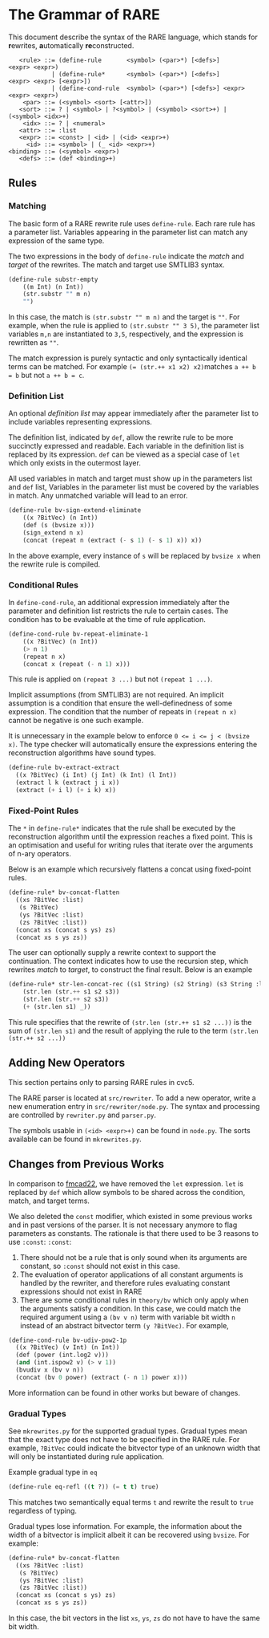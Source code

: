 # The Grammar of RARE

This document describe the syntax of the RARE language, which stands for
**r**ewrites, **a**utomatically **re**constructed.

``` dsl
   <rule> ::= (define-rule       <symbol> (<par>*) [<defs>]        <expr> <expr>)
            | (define-rule*      <symbol> (<par>*) [<defs>]        <expr> <expr> [<expr>])
            | (define-cond-rule  <symbol> (<par>*) [<defs>] <expr> <expr> <expr>)
    <par> ::= (<symbol> <sort> [<attr>])
   <sort> ::= ? | <symbol> | ?<symbol> | (<symbol> <sort>+) | (<symbol> <idx>+)
    <idx> ::= ? | <numeral>
   <attr> ::= :list
   <expr> ::= <const> | <id> | (<id> <expr>+)
     <id> ::= <symbol> | (_ <id> <expr>+)
<binding> ::= (<symbol> <expr>)
   <defs> ::= (def <binding>+)
```

## Rules

### Matching

The basic form of a RARE rewrite rule uses `define-rule`. Each rare rule has a
parameter list. Variables appearing in the parameter list can match any
expression of the same type.

The two expressions in the body of `define-rule` indicate the *match* and
*target* of the rewrites. The match and target use SMTLIB3 syntax.

``` lisp
(define-rule substr-empty
	((m Int) (n Int))
	(str.substr "" m n)
	"")
```

In this case, the match is `(str.substr "" m n)` and the target is `""`. For
example, when the rule is applied to `(str.substr "" 3 5)`, the parameter list
variables `m,n` are instantiated to `3,5`, respectively, and the expression is
rewritten as `""`.

The match expression is purely syntactic and only syntactically identical terms
can be matched.  For example `(= (str.++ x1 x2) x2)`matches `a ++ b = b` but not
`a ++ b = c`.

### Definition List

An optional *definition list* may appear immediately after the parameter list to
include variables representing expressions.

The definition list, indicated by `def`, allow the rewrite rule to be more
succinctly expressed and readable. Each variable in the definition list is
replaced by its expression. `def` can be viewed as a special case of `let` which
only exists in the outermost layer.

All used variables in match and target must show up in the parameters list and
`def` list, Variables in the parameter list must be covered by the variables in
match. Any unmatched variable will lead to an error.

``` lisp
(define-rule bv-sign-extend-eliminate
	((x ?BitVec) (n Int))
	(def (s (bvsize x)))
	(sign_extend n x)
	(concat (repeat n (extract (- s 1) (- s 1) x)) x))
```

In the above example, every instance of `s` will be replaced by `bvsize x` when
the rewrite rule is compiled.

### Conditional Rules

In `define-cond-rule`, an additional expression immediately after the parameter
and definition list restricts the rule to certain cases. The condition has to be
evaluable at the time of rule application.

``` lisp
(define-cond-rule bv-repeat-eliminate-1
	((x ?BitVec) (n Int))
	(> n 1)
	(repeat n x)
	(concat x (repeat (- n 1) x)))
```

This rule is applied on `(repeat 3 ...)` but not `(repeat 1 ...)`.

Implicit assumptions (from SMTLIB3) are not required. An implicit assumption is
a condition that ensure the well-definedness of some expression. The condition
that the number of repeats in `(repeat n x)` cannot be negative is one such
example.

It is unnecessary in the example below to enforce `0 <= i <= j < (bvsize x)`.
The type checker will automatically ensure the expressions entering the
reconstruction algorithms have sound types.

``` lisp
(define-rule bv-extract-extract
  ((x ?BitVec) (i Int) (j Int) (k Int) (l Int))
  (extract l k (extract j i x))
  (extract (+ i l) (+ i k) x))
```

### Fixed-Point Rules

The `*` in `define-rule*` indicates that the rule shall be executed by the
reconstruction algorithm until the expression reaches a fixed point. This is an
optimisation and useful for writing rules that iterate over the arguments of
n-ary operators.

Below is an example which recursively flattens a concat using fixed-point rules.
``` lisp
(define-rule* bv-concat-flatten
  ((xs ?BitVec :list)
   (s ?BitVec)
   (ys ?BitVec :list)
   (zs ?BitVec :list))
  (concat xs (concat s ys) zs)
  (concat xs s ys zs))
```

The user can optionally supply a rewrite context to support the continuation.
The context indicates how to use the recursion step, which rewrites *match* to
*target*, to construct the final result. Below is an example

``` lisp
(define-rule* str-len-concat-rec ((s1 String) (s2 String) (s3 String :list))
	(str.len (str.++ s1 s2 s3))
	(str.len (str.++ s2 s3))
	(+ (str.len s1) _))
```

This rule specifies that the rewrite of `(str.len (str.++ s1 s2 ...))` is the
sum of `(str.len s1)` and the result of applying the rule to the term `(str.len
(str.++ s2 ...))`


## Adding New Operators

This section pertains only to parsing RARE rules in cvc5.

The RARE parser is located at `src/rewriter`. To add a new operator,
write a new enumeration entry in `src/rewriter/node.py`. The syntax and
processing are controlled by `rewriter.py` and `parser.py`.

The symbols usable in `(<id> <expr>+)` can be found in `node.py`. The sorts
available can be found in `mkrewrites.py`.

## Changes from Previous Works

In comparison to
[fmcad22](https://ieeexplore.ieee.org/abstract/document/10026573), we have
removed the `let` expression.  `let` is replaced by `def` which allow symbols to
be shared across the condition, match, and target terms.

We also deleted the `const` modifier, which existed in some previous works and
in past versions of the parser. It is not necessary anymore to flag parameters
as constants. The rationale is that there used to be 3 reasons to use `:const`:
`:const`:
1. There should not be a rule that is only sound when its arguments are
   constant, so `:const` should not exist in this case.
2. The evaluation of operator applications of all constant arguments is handled
   by the rewriter, and therefore rules evaluating constant expressions should
   not exist in RARE
3. There are some conditional rules in `theory/bv` which only apply when the
   arguments satisfy a condition. In this case, we could match the required
   argument using a `(bv v n)` term with variable bit width `n` instead of an
   abstract bitvector term `(y ?BitVec)`. For example,

``` lisp
(define-cond-rule bv-udiv-pow2-1p
  ((x ?BitVec) (v Int) (n Int))
  (def (power (int.log2 v)))
  (and (int.ispow2 v) (> v 1))
  (bvudiv x (bv v n))
  (concat (bv 0 power) (extract (- n 1) power x)))
```

More information can be found in other works but beware of changes.

### Gradual Types

See `mkrewrites.py` for the supported gradual types. Gradual types mean that the
exact type does not have to be specified in the RARE rule. For example,
`?BitVec` could indicate the bitvector type of an unknown width that will only
be instantiated during rule application.

Example gradual type in `eq`
``` lisp
(define-rule eq-refl ((t ?)) (= t t) true)
```

This matches two semantically equal terms `t` and rewrite the result to `true`
regardless of typing.

Gradual types lose information. For example, the information about the width of
a bitvector is implicit albeit it can be recovered using `bvsize`. For example:

``` lisp
(define-rule* bv-concat-flatten
  ((xs ?BitVec :list)
   (s ?BitVec)
   (ys ?BitVec :list)
   (zs ?BitVec :list))
  (concat xs (concat s ys) zs)
  (concat xs s ys zs))
```

In this case, the bit vectors in the list `xs`, `ys`, `zs` do not have to have
the same bit width.
